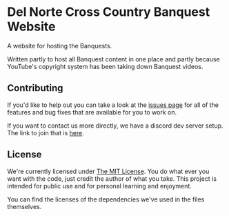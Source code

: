 Del Norte Cross Country Banquest Website
========================================

A website for hosting the Banquests.

Written partly to host all Banquest content in one place and partly because
YouTube's copyright system has been taking down Banquest videos.

Contributing
------------

If you'd like to help out you can take a look at the
[issues page](https://github.com/DNXC/DNXC.github.io/issues) for all of the features
and bug fixes that are available for you to work on.

If you want to contact us more directly, we have a discord dev server setup. The link
to join that is [here](https://discord.gg/014VpW8bujkM3v5IO).

License
-------

We're currently licensed under [The MIT License](https://github.com/DNXC/DNXC.github.io/blob/gh-pages/LICENSE.md).
You do what ever you want with the code, just credit the author of what you take.
This project is intended for public use and for personal learning and enjoyment.

You can find the licenses of the dependencies we've used in the files themselves.
